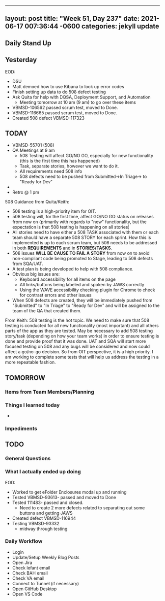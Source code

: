 
---
layout: post
title:  "Week 51, Day 237"
date:   2021-06-17 007:36:44 -0600
categories: jekyll update
---

## Daily Stand Up
## Yesterday
EOD:
* DSU
* Matt demoed how to use Kibana to look up error codes
* Finish setting up data to do 508 defect testing
* Ask Quita for help with DQSA, Deployment Support, and Automation
  * Meeting tomorrow at 10 am (9 am) to go over these items
* VBMSD-106562 passed scrum test, moved to Done.
* VBMSD-116665 passed scrum test, moved to Done.
* Created 508 defect VBMSD-117323


## TODAY
 * VBMSD-55701 (508)
 * QA Meetings at 9 am
   * 508 Testing will affect GO/NO GO, especially for new functionality (this is the first time this has happened)
   * Task, separate stories, however we want to do it.
   * All requirements need 508 info
   * 508 defects need to be pushed from Submitted->In Triage-> to "Ready for Dev"
 * 
 * Retro @ 1 pm

508 Guidance from Quita/Keith:
* 508 testing is a high-priority item for OIT.
* 508 testing will, for the first time, affect GO/NO GO status on releases from now on (primarily with regards to "new" functionality, but the expectation is that 508 testing is happening on all stories)
* All stories need to have either a 508 TASK associated with them or each team should have a separate 508 STORY for each sprint. How this is implemented is up to each scrum team, but 508 needs to be addressed in both **REQUIREMENTS** and in **STORIES/TASKS**.
* 508 issues **WILL BE CAUSE TO FAIL A STORY** from now on to avoid non-compliant code being promoted to Stage, leading to 508 defects from SQA/UAT.
* A test plan is being developed to help with 508 compliance. 
* Obvious big issues are:
  * Keyboard accessibility for all items on the page
  * All links/buttons being labeled and spoken by JAWS correctly
  * Using the WAVE accessibility checking plugin for Chrome to check for contrast errors and other issues
* When 508 defects are created, they will be immediately pushed from "Submitted" to "In Triage" to "Ready for Dev" and will be assigned to the team of the QA that created them.

From Keith:
508 testing is the hot topic.  We need to make sure that 508 testing is conducted for all new functionality (most important) and all others parts of the app as they are tested. May be necessary to add 508 testing story/task (depending on how your team works) in order to ensure testing is done and provide proof that it was done.
 UAT and SQA will start more focused testing on 508 and any bugs will be considered and now could affect a go/no-go decision.  So from OIT perspective, it is a high priority.  I am working to complete some tests that will help us address the testing in a more repeatable fashion.
## TOMORROW

### Items from Team Members/Planning
 
### Things I learned today
* 
### Impediments
## TODO

### General Questions  

### What I actually ended up doing
EOD:
* Worked to get eFolder Enclosures modal up and running
* Tested VBMSD-93613- passed and moved to Done
* Tested 111483- passed and closed.
  * Need to create 2 more defects related to separating out some buttons and getting JAWS 
* Created defect VBMSD-116944
* Testing VBMSD-93332
  * midway through testing

### Daily Workflow
* Login
* Update/Setup Weekly Blog Posts
* Open Jira
* Check lefant email
* Check BAH email
* Check VA email
* Connect to Tunnel (if necessary)
* Open GitHub Desktop
* Open VS Code